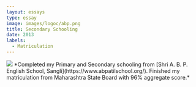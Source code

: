 ```yaml
---
layout: essays  
type: essay
image: images/logoc/abp.png
title: Secondary Schooling  
date: 2013 
labels:
  - Matriculation
---
```


<img class="ui image" src="{{ site.baseurl }}/images/logoc/abp.png ">
*Completed my Primary and Secondary schooling from [Shri A. B. P. English School, Sangli](https://www.abpatilschool.org/). Finished my matriculation from Maharashtra State Board with 96% aggregate score.*






